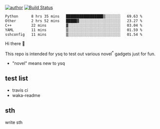 [![author](https://img.shields.io/badge/author-ysq-green)](https://github.com/Yang-Shiqin)
[![Build Status](https://app.travis-ci.com/Yang-Shiqin/testall.svg?branch=main)](https://app.travis-ci.com/Yang-Shiqin/testall)

<!--START_SECTION:waka-->

```txt
Python      8 hrs 35 mins   █████████████████▒░░░░░░░   69.63 %
Other       2 hrs 52 mins   █████▓░░░░░░░░░░░░░░░░░░░   23.27 %
C++         22 mins         ▓░░░░░░░░░░░░░░░░░░░░░░░░   03.04 %
YAML        11 mins         ▒░░░░░░░░░░░░░░░░░░░░░░░░   01.59 %
sshconfig   11 mins         ▒░░░░░░░░░░░░░░░░░░░░░░░░   01.54 %
```

<!--END_SECTION:waka-->

Hi there 👋

This repo is intended for ysq to test out various novel<sup>*</sup> gadgets just for fun.

- "novel" means new to ysq

## test list
- travis ci
- waka-readme


## sth
write sth

